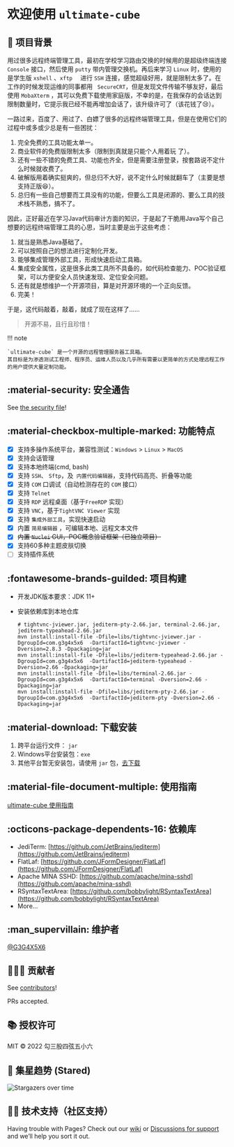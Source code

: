 # 欢迎使用 `ultimate-cube`

## :compass: 项目背景

用过很多远程终端管理工具，最初在学校学习路由交换的时候用的是超级终端连接 `Console` 接口，然后使用 `putty` 带内管理交换机。再后来学习 `Linux` 时，使用的是学生版 `xshell` 、`xftp  ` 进行 `SSH` 连接，感觉超级好用，就是限制太多了。在工作的时候发现运维的同事都用 ` SecureCRT`，但是发现文件传输不够友好，最后使用 `MobaXterm` ，其可以免费下载使用家庭版，不幸的是，在我保存的会话达到限制数量时，它提示我已经不能再增加会话了，该升级许可了（该花钱了:cry:）。

一路过来，百度了、用过了、白嫖了很多的远程终端管理工具，但是在使用它们的过程中或多或少总是有一些困扰：

1. 完全免费的工具功能太单一。
2. 商业软件的免费版限制太多（限制到真就是只能个人用着玩 了）。
3. 还有一些不错的免费工具、功能也齐全，但是需要注册登录，按套路说不定什么时候就收费了。
4. 破解版用着确实挺爽的，但总归不大好，说不定什么时候就翻车了（主要是想支持正版:laughing:）。
5. 总归有一些自己想要而工具没有的功能，但要么工具是闭源的、要么工具的技术栈不熟悉，搞不了。

因此，正好最近在学习Java代码审计方面的知识，于是起了干脆用Java写个自己想要的远程终端管理工具的心思，当时主要是出于这些考虑：

1. 就当是熟悉Java基础了。
2. 可以按照自己的想法进行定制化开发。
3. 能够集成管理外部工具，形成快速启动工具箱。
4. 集成安全属性，这是很多此类工具所不具备的，如代码检查能力、POC验证框架，可以方便安全人员快速发现、定位安全问题。
5. 还有就是想维护一个开源项目，算是对开源环境的一个正向反馈。
6. 完美！

于是，这代码敲着，敲着，就成了现在这样了......

> 开源不易，且行且珍惜！



!!! note

    `ultimate-cube` 是一个开源的远程管理服务器工具箱。
    其目标是为渗透测试工程师、程序员、运维人员以及几乎所有需要以更简单的方式处理远程工作的用户提供大量定制功能。



## :material-security: 安全通告

See [the security file](https://github.com/G3G4X5X6/ultimate-cube/security/policy)!

## :material-checkbox-multiple-marked: 功能特点

- [x] 支持多操作系统平台，兼容性测试：`Windows` > `Linux` > `MacOS`
- [x] 支持会话管理
- [x] 支持本地终端(cmd, bash)
- [x] 支持 `SSH`、 `Sftp`，及` 内置代码编辑器`，支持代码高亮、折叠等功能
- [x] 支持  `COM`  口调试（自动检测存在的 `COM` 接口）
- [x] 支持 `Telnet`
- [x] 支持 `RDP` 远程桌面（基于`FreeRDP` 实现） 
- [x] 支持 `VNC`，基于`TightVNC Viewer` 实现
- [x] 支持 `集成外部工具`，实现快速启动
- [x] 内置 `简易编辑器` ，可编辑本地、远程文本文件
- [x] <del>内置 `Nuclei` GUI，POC概念验证框架（已独立项目）</del>
- [x] 支持60多种主题皮肤切换
- [ ] 支持插件系统

## :fontawesome-brands-guilded: 项目构建

- 开发JDK版本要求：JDK 11+

- 安装依赖库到本地仓库 

  ```shel
  # tightvnc-jviewer.jar, jediterm-pty-2.66.jar, terminal-2.66.jar, jediterm-typeahead-2.66.jar
  mvn install:install-file -Dfile=libs/tightvnc-jviewer.jar -DgroupId=com.g3g4x5x6  -DartifactId=tightvnc-jviewer -Dversion=2.8.3 -Dpackaging=jar
  mvn install:install-file -Dfile=libs/jediterm-typeahead-2.66.jar -DgroupId=com.g3g4x5x6  -DartifactId=jediterm-typeahead -Dversion=2.66 -Dpackaging=jar
  mvn install:install-file -Dfile=libs/terminal-2.66.jar -DgroupId=com.g3g4x5x6  -DartifactId=terminal -Dversion=2.66 -Dpackaging=jar
  mvn install:install-file -Dfile=libs/jediterm-pty-2.66.jar -DgroupId=com.g3g4x5x6  -DartifactId=jediterm-pty -Dversion=2.66 -Dpackaging=jar
  ```

  

## :material-download: 下载安装

1. 跨平台运行文件： `jar`
1. Windows平台安装包：`exe`
1. 其他平台暂无安装包，请使用 `jar` 包，[去下载](https://github.com/G3G4X5X6/ultimate-cube/releases)



## :material-file-document-multiple: 使用指南

[ultimate-cube 使用指南](guide/index.md)



## :octicons-package-dependents-16: 依赖库

- JediTerm: [https://github.com/JetBrains/jediterm](https://github.com/JetBrains/jediterm)
- FlatLaf: [https://github.com/JFormDesigner/FlatLaf](https://github.com/JFormDesigner/FlatLaf)
- Apache MINA SSHD: [https://github.com/apache/mina-sshd](https://github.com/apache/mina-sshd)
- RSyntaxTextArea: [https://github.com/bobbylight/RSyntaxTextArea](https://github.com/bobbylight/RSyntaxTextArea)
- More...



## :man_supervillain: 维护者

[@G3G4X5X6](https://github.com/G3G4X5X6)



## :people_holding_hands: 贡献者

See [contributors](https://github.com/G3G4X5X6/ultimate-cube/graphs/contributors)!

PRs accepted.



## :books: 授权许可

MIT © 2022 勾三股四弦五小六



## :star_struck: 集星趋势 (Stared)

![Stargazers over time](https://starchart.cc/G3G4X5X6/ultimateshell.svg)



## :technologist: 技术支持（社区支持）

Having trouble with Pages? Check out our [wiki](https://github.com/G3G4X5X6/ultimateshell/wiki) or [Discussions for support](https://github.com/G3G4X5X6/ultimateshell/discussions) and we’ll help you sort it out.







